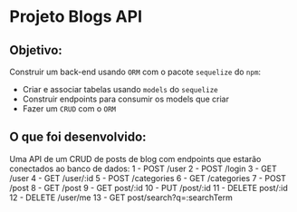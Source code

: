 # Projeto Blogs API

## Objetivo:

Construir um back-end usando `ORM` com o pacote `sequelize` do `npm`:
 - Criar e associar tabelas usando `models` do `sequelize`
 - Construir endpoints para consumir os models que criar 
 - Fazer um `CRUD` com o `ORM`

## O que foi desenvolvido:

Uma API de um CRUD de posts de blog com endpoints que estarão conectados ao banco de dados:
  1 - POST /user
  2 - POST /login
  3 - GET /user
  4 - GET /user/:id
  5 - POST /categories
  6 - GET /categories
  7 - POST /post
  8 - GET /post
  9 - GET post/:id
  10 - PUT /post/:id
  11 - DELETE post/:id
  12 - DELETE /user/me
  13 - GET post/search?q=:searchTerm
